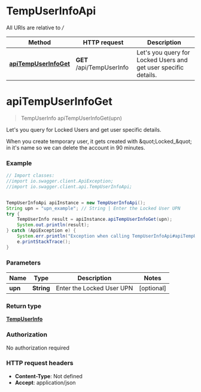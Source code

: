 # TempUserInfoApi

All URIs are relative to */*

Method | HTTP request | Description
------------- | ------------- | -------------
[**apiTempUserInfoGet**](TempUserInfoApi.md#apiTempUserInfoGet) | **GET** /api/TempUserInfo | Let&#x27;s you query for Locked Users and get user specific details.

<a name="apiTempUserInfoGet"></a>
# **apiTempUserInfoGet**
> TempUserInfo apiTempUserInfoGet(upn)

Let&#x27;s you query for Locked Users and get user specific details.

When you create temporary user, it gets created with \&quot;Locked_\&quot; in it&#x27;s name so we can delete the account in 90 minutes.

### Example
```java
// Import classes:
//import io.swagger.client.ApiException;
//import io.swagger.client.api.TempUserInfoApi;


TempUserInfoApi apiInstance = new TempUserInfoApi();
String upn = "upn_example"; // String | Enter the Locked User UPN
try {
    TempUserInfo result = apiInstance.apiTempUserInfoGet(upn);
    System.out.println(result);
} catch (ApiException e) {
    System.err.println("Exception when calling TempUserInfoApi#apiTempUserInfoGet");
    e.printStackTrace();
}
```

### Parameters

Name | Type | Description  | Notes
------------- | ------------- | ------------- | -------------
 **upn** | **String**| Enter the Locked User UPN | [optional]

### Return type

[**TempUserInfo**](TempUserInfo.md)

### Authorization

No authorization required

### HTTP request headers

 - **Content-Type**: Not defined
 - **Accept**: application/json

